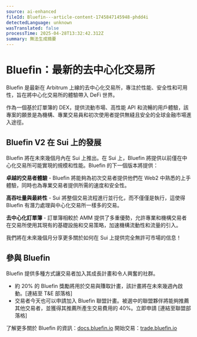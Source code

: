 ```yaml
---
source: ai-enhanced
fileId: Bluefin---article-content-1745847145948-phdd4i
detectedLanguage: unknown
wasTranslated: false
processTime: 2025-04-28T13:32:42.312Z
summary: 無法生成摘要
---
```


# Bluefin：最新的去中心化交易所

Bluefin 是最新在 Arbitrum 上線的去中心化交易所，專注於性能、安全性和可用性，旨在將中心化交易所的體驗帶入 DeFi 世界。

作為一個基於訂單簿的 DEX，提供流動市場、高性能 API 和流暢的用戶體驗，該專案的願景是為機構、專業交易員和初次使用者提供無縫且安全的全球金融市場進入途徑。

## Bluefin V2 在 Sui 上的發展

Bluefin 將在未來幾個月內在 Sui 上推出。在 Sui 上，Bluefin 將提供以前僅在中心化交易所可能實現的規模和性能。Bluefin 的下一個版本將提供：

**卓越的交易者體驗** - Bluefin 將能夠為初次交易者提供他們在 Web2 中熟悉的上手體驗，同時也為專業交易者提供所需的速度和安全性。

**高吞吐量與最終性** - Sui 將整個交易流程進行並行化，而不僅僅是執行，這使得 Bluefin 有潛力處理與中心化交易所一樣多的交易。

**去中心化訂單簿** - 訂單簿相較於 AMM 提供了多重優勢，允許專業和機構交易者在交易所使用其現有的基礎設施和交易策略，加速機構流動性和流量的引入。

我們將在未來幾個月分享更多關於如何在 Sui 上提供完全無許可市場的信息！

## 參與 Bluefin

Bluefin 提供多種方式讓交易者加入其成長計畫和令人興奮的社群。

- 約 20% 的 Bluefin 獎勵將用於交易與賺取計畫，該計畫將在未來幾週內啟動。[連結至 T&E 部落格]
- 交易者今天也可以申請加入 Bluefin 聯盟計畫。被選中的聯盟夥伴將能夠推薦其他交易者，並獲得其推薦所產生交易費用的 40%。立即申請 [連結至聯盟部落格]

了解更多關於 Bluefin 的資訊：[docs.bluefin.io](http://docs.bluefin.io/) 開始交易：[trade.bluefin.io](http://trade.bluefin.io/)
